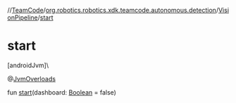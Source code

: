 //[TeamCode](../../../index.md)/[org.robotics.robotics.xdk.teamcode.autonomous.detection](../index.md)/[VisionPipeline](index.md)/[start](start.md)

# start

[androidJvm]\

@[JvmOverloads](https://kotlinlang.org/api/latest/jvm/stdlib/kotlin.jvm/-jvm-overloads/index.html)

fun [start](start.md)(dashboard: [Boolean](https://kotlinlang.org/api/latest/jvm/stdlib/kotlin/-boolean/index.html) = false)
